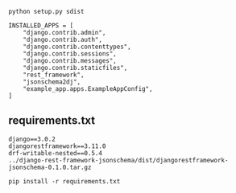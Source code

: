 `python setup.py sdist`


```
INSTALLED_APPS = [
    "django.contrib.admin",
    "django.contrib.auth",
    "django.contrib.contenttypes",
    "django.contrib.sessions",
    "django.contrib.messages",
    "django.contrib.staticfiles",
    "rest_framework",
    "jsonschema2dj",
    "example_app.apps.ExampleAppConfig",
]
```

## requirements.txt
```
django==3.0.2
djangorestframework==3.11.0
drf-writable-nested==0.5.4
../django-rest-framework-jsonschema/dist/djangorestframework-jsonschema-0.1.0.tar.gz
```

`pip install -r requirements.txt`
